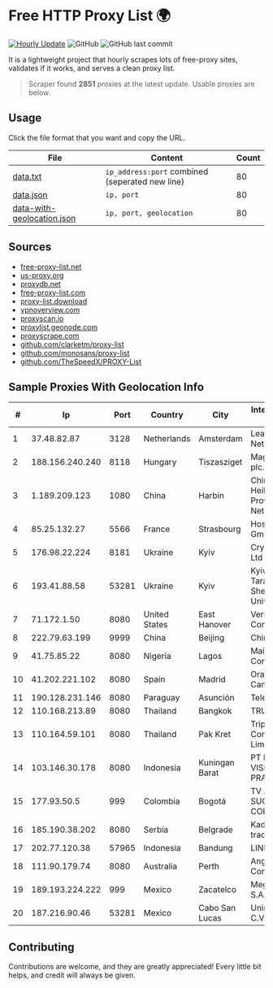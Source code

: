 
# Free HTTP Proxy List 🌍

[![Hourly Update](https://github.com/mertguvencli/http-proxy-list/actions/workflows/main.yml/badge.svg?branch=main)](https://github.com/mertguvencli/http-proxy-list/actions/workflows/main.yml)
![GitHub](https://img.shields.io/github/license/mertguvencli/http-proxy-list)
![GitHub last commit](https://img.shields.io/github/last-commit/mertguvencli/http-proxy-list)

It is a lightweight project that hourly scrapes lots of free-proxy sites, validates if it works, and serves a clean proxy list.


> Scraper found **2851** proxies at the latest update. Usable proxies are below.

## Usage

Click the file format that you want and copy the URL.


|File|Content|Count|
|----|-------|-----|
|[data.txt](https://raw.githubusercontent.com/mertguvencli/http-proxy-list/main/proxy-list/data.txt)|`ip_address:port` combined (seperated new line)|80|
|[data.json](https://raw.githubusercontent.com/mertguvencli/http-proxy-list/main/proxy-list/data.json)|`ip, port`|80|
|[data-with-geolocation.json](https://raw.githubusercontent.com/mertguvencli/http-proxy-list/main/proxy-list/data-with-geolocation.json)|`ip, port, geolocation`|80|

## Sources

* [free-proxy-list.net](https://free-proxy-list.net)
* [us-proxy.org](https://www.us-proxy.org)
* [proxydb.net](http://proxydb.net)
* [free-proxy-list.com](https://free-proxy-list.com/?page=&port=&type%5B%5D=http&type%5B%5D=https&up_time=0&search=Search)
* [proxy-list.download](https://www.proxy-list.download/HTTP)
* [vpnoverview.com](https://vpnoverview.com/privacy/anonymous-browsing/free-proxy-servers)
* [proxyscan.io](https://www.proxyscan.io)
* [proxylist.geonode.com](https://proxylist.geonode.com/api/proxy-list?limit=300&page=1&sort_by=lastChecked&sort_type=desc&protocols=http,https)
* [proxyscrape.com](https://api.proxyscrape.com/v2/?request=displayproxies&protocol=http&timeout=10000&country=all&ssl=all&anonymity=all)
* [github.com/clarketm/proxy-list](https://raw.githubusercontent.com/clarketm/proxy-list/master/proxy-list-raw.txt)
* [github.com/monosans/proxy-list](https://raw.githubusercontent.com/monosans/proxy-list/main/proxies/http.txt)
* [github.com/TheSpeedX/PROXY-List](https://raw.githubusercontent.com/TheSpeedX/PROXY-List/master/http.txt)


## Sample Proxies With Geolocation Info

|#|Ip|Port|Country|City|Internet Service Provider|
|-|--|----|-------|----|-------------------------|
|1|37.48.82.87|3128|Netherlands|Amsterdam|LeaseWeb Netherlands B.V.|
|2|188.156.240.240|8118|Hungary|Tiszasziget|Magyar Telekom plc.|
|3|1.189.209.123|1080|China|Harbin|China Unicom Heilongjiang Province Network|
|4|85.25.132.27|5566|France|Strasbourg|Host Europe GmbH|
|5|176.98.22.224|8181|Ukraine|Kyiv|Crystal Telecom Ltd|
|6|193.41.88.58|53281|Ukraine|Kyiv|Kyiv National Taras Shevchenko University|
|7|71.172.1.50|8080|United States|East Hanover|Verizon Communications|
|8|222.79.63.199|9999|China|Beijing|Chinanet|
|9|41.75.85.22|8080|Nigeria|Lagos|Mainone Cable Company|
|10|41.202.221.102|8080|Spain|Madrid|Orange Cameroun SA|
|11|190.128.231.146|8080|Paraguay|Asunción|Telecel S.A.|
|12|110.168.213.89|8080|Thailand|Bangkok|TRUENET|
|13|110.164.59.101|8080|Thailand|Pak Kret|Triple T Internet Company Limited|
|14|103.146.30.178|8080|Indonesia|Kuningan Barat|PT MITRA VISIONER PRATAMA|
|15|177.93.50.5|999|Colombia|Bogotá|TV AZTECA SUCURSAL COLOMBIA|
|16|185.190.38.202|8080|Serbia|Belgrade|Kadri Haxhiaj trading as "B.I."|
|17|202.77.120.38|57965|Indonesia|Bandung|LINKNET|
|18|111.90.179.74|8080|Australia|Perth|Angkor Data Communication|
|19|189.193.224.222|999|Mexico|Zacatelco|Mega Cable, S.A. de C.V.|
|20|187.216.90.46|53281|Mexico|Cabo San Lucas|Uninet S.A. de C.V.|



## Contributing

Contributions are welcome, and they are greatly appreciated! Every
little bit helps, and credit will always be given.

